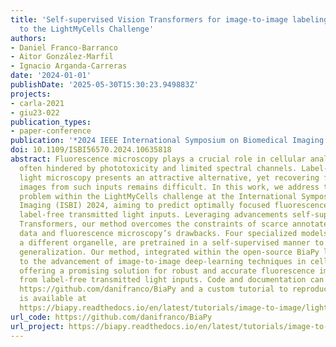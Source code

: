 ```yaml
---
title: 'Self-supervised Vision Transformers for image-to-image labeling: a BiaPy solution
  to the LightMyCells Challenge'
authors:
- Daniel Franco-Barranco
- Aitor González-Marfil
- Ignacio Arganda-Carreras
date: '2024-01-01'
publishDate: '2025-05-30T15:30:23.949883Z'
projects:
- carla-2021
- giu23-022
publication_types:
- paper-conference
publication: '*2024 IEEE International Symposium on Biomedical Imaging (ISBI)*'
doi: 10.1109/ISBI56570.2024.10635818
abstract: Fluorescence microscopy plays a crucial role in cellular analysis but is
  often hindered by phototoxicity and limited spectral channels. Label-free transmitted
  light microscopy presents an attractive alternative, yet recovering fluorescence
  images from such inputs remains difficult. In this work, we address the Cell Painting
  problem within the LightMyCells challenge at the International Symposium on Biomedical
  Imaging (ISBI) 2024, aiming to predict optimally focused fluorescence images from
  label-free transmitted light inputs. Leveraging advancements self-supervised Vision
  Transformers, our method overcomes the constraints of scarce annotated biomedical
  data and fluorescence microscopy’s drawbacks. Four specialized models, each targeting
  a different organelle, are pretrained in a self-supervised manner to enhance model
  generalization. Our method, integrated within the open-source BiaPy library, contributes
  to the advancement of image-to-image deep-learning techniques in cellular analysis,
  offering a promising solution for robust and accurate fluorescence image prediction
  from label-free transmitted light inputs. Code and documentation can be found at
  https://github.com/danifranco/BiaPy and a custom tutorial to reproduce all results
  is available at 
  https://biapy.readthedocs.io/en/latest/tutorials/image-to-image/lightmycells.html.
url_code: https://github.com/danifranco/BiaPy
url_project: https://biapy.readthedocs.io/en/latest/tutorials/image-to-image/lightmycells.html
---
```

